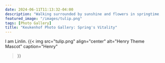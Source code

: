 ```yaml
---
date: 2024-06-11T11:13:32-04:00
description: "Walking surrounded by sunshine and flowers in springtime, there is no better moment than this."
featured_image: "/images/tulip.png"
tags: [Photo Gallery]
title: "Keukenhof Photo Gallery: Spring's Vitality"
---
```

I am Linlin.
{{< img src="tulip.png"
        align="center"
        alt="Henry Theme Mascot"
        caption="Henry"
>}}
